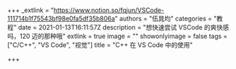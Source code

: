 +++
_extlink = "https://www.notion.so/fqjun/VSCode-111714b1f75543bf98e0fa5df35b806a"
authors = "伍晁均"
categories = "教程"
date = 2021-01-13T16:11:57Z
description = "想快速尝试 VSCode 的爽快感吗，120 迈的那种哦"
extlink = true
image = ""
showonlyimage = false
tags = ["C/C++", "VS Code", "视觉"]
title = "C++ 在 VS Code 中的使用"

+++

